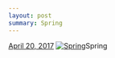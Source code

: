 ```yaml
---
layout: post
summary: Spring
---
```


<p>
  <time><a href="/617">April 20, 2017</a></time>
  <a href="/617"><img src="{{ site.assets_url }}/617-480.jpg" srcset="{{ site.assets_url }}/617-240.jpg 240w, {{ site.assets_url }}/617-480.jpg 480w, {{ site.assets_url }}/617-720.jpg 720w, {{ site.assets_url }}/617-960.jpg 960w" sizes="(min-width: 700px) 50vw, calc(100vw - 2rem)" alt="Spring" /></a><span>Spring</span>
</p>
